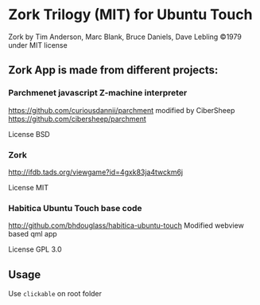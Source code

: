 # Zork Trilogy (MIT) for Ubuntu Touch
Zork by Tim Anderson, Marc Blank, Bruce Daniels, Dave Lebling ©1979 under MIT license

## Zork App is made from different projects:

### Parchmenet javascript Z-machine interpreter
https://github.com/curiousdannii/parchment
modified by CiberSheep
https://github.com/cibersheep/parchment

License BSD

### Zork
http://ifdb.tads.org/viewgame?id=4gxk83ja4twckm6j

License MIT

### Habitica Ubuntu Touch base code
http://github.com/bhdouglass/habitica-ubuntu-touch
Modified webview based qml app

License GPL 3.0

## Usage
Use `clickable` on root folder
